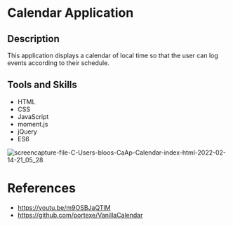 # Calendar Application

## Description
This application displays a calendar of local time so that the user can log events according to their schedule.

## Tools and Skills
- HTML
- CSS
- JavaScript
- moment.js
- jQuery
- ES6


![screencapture-file-C-Users-bloos-CaAp-Calendar-index-html-2022-02-14-21_05_28](https://user-images.githubusercontent.com/95331448/153978842-e9316b51-6548-45fc-b205-e1229d21d8d1.jpg)

# References
- https://youtu.be/m9OSBJaQTlM
- https://github.com/portexe/VanillaCalendar


